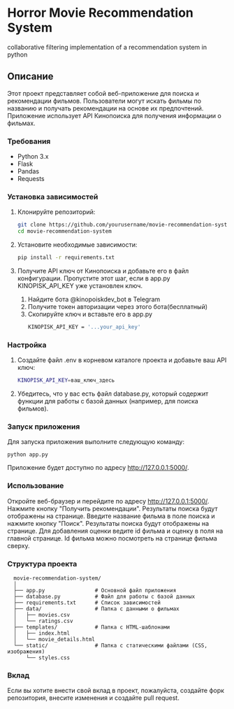 # Horror Movie Recommendation System
collaborative filtering implementation of a recommendation system in python

## Описание
Этот проект представляет собой веб-приложение для поиска и рекомендации фильмов. Пользователи могут искать фильмы по названию и получать рекомендации на основе их предпочтений. Приложение использует API Кинопоиска для получения информации о фильмах.

### Требования
- Python 3.x
- Flask
- Pandas
- Requests

### Установка зависимостей
1. Клонируйте репозиторий:

   ```bash
   git clone https://github.com/yourusername/movie-recommendation-system.git
   cd movie-recommendation-system
   

2. Установите необходимые зависимости:    
   ```bash
   pip install -r requirements.txt
   

3. Получите API ключ от Кинопоиска и добавьте его в файл конфигурации.
   Пропустите этот шаг, если в app.py KINOPISK_API_KEY уже установлен ключ.
   
   1) Найдите бота @kinopoiskdev_bot в Telegram
   2) Получите токен авторизации через этого бота(бесплатный)
   3) Скопируйте ключ и вставьте его в app.py
      ```bash
      KINOPISK_API_KEY = '...your_api_key'

### Настройка
1. Создайте файл .env в корневом каталоге проекта и добавьте ваш API ключ:    

    ```bash
    KINOPISK_API_KEY=ваш_ключ_здесь
   

2. Убедитесь, что у вас есть файл database.py, который содержит функции для работы с базой данных (например, для поиска фильмов).    

### Запуск приложения
Для запуска приложения выполните следующую команду:    

    python app.py
   
Приложение будет доступно по адресу http://127.0.0.1:5000/.    

### Использование
Откройте веб-браузер и перейдите по адресу http://127.0.0.1:5000/.    
Нажмите кнопку "Получить рекомендации". Результаты поиска будут отображены на странице. 
Введите название фильма в поле поиска и нажмите кнопку "Поиск". Результаты поиска будут отображены на странице.
Для добавления оценки ведите id фильма и оценку в поля на главной странице. Id фильма можно посмотреть на странице фильма сверху.

### Структура проекта
      
      movie-recommendation-system/
      │
      ├── app.py                # Основной файл приложения
      ├── database.py           # Файл для работы с базой данных
      ├── requirements.txt      # Список зависимостей
      ├── data/                 # Папка с данными о фильмах
      │   ├── movies.csv
      │   └── ratings.csv  
      ├── templates/            # Папка с HTML-шаблонами
      │   ├── index.html
      │   └── movie_details.html
      └── static/               # Папка с статическими файлами (CSS, изображения)
          └── styles.css
   
### Вклад
Если вы хотите внести свой вклад в проект, пожалуйста, создайте форк репозитория, внесите изменения и создайте pull request.    
